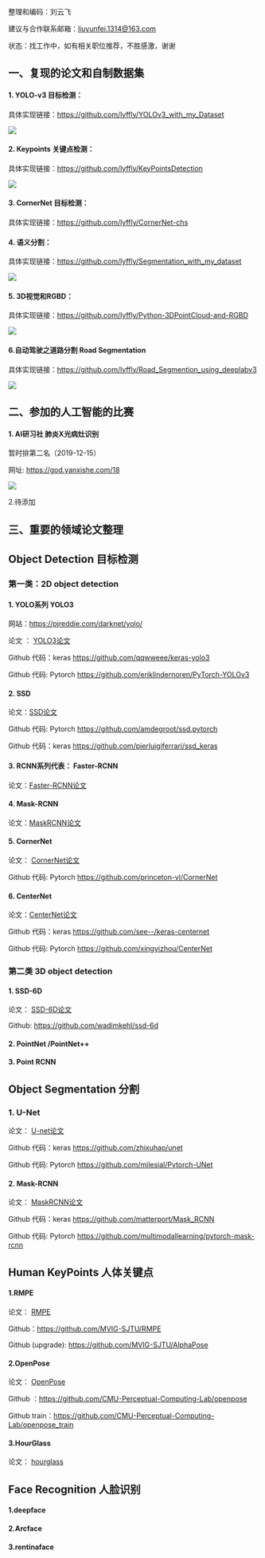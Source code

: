 整理和编码：刘云飞

建议与合作联系邮箱：[liuyunfei.1314@163.com](mailto:liuyunfei.1314@163.com)

状态：找工作中，如有相关职位推荐，不胜感激，谢谢

## 一、复现的论文和自制数据集

#### 1. YOLO-v3 目标检测：

具体实现链接：https://github.com/lyffly/YOLOv3_with_my_Dataset

![](readme_images/yolov3_result.png)

#### 2. Keypoints 关键点检测：

具体实现链接：https://github.com/lyffly/KeyPointsDetection

![](readme_images/keypoints.png)

#### 3.  CornerNet 目标检测：

具体实现链接：https://github.com/lyffly/CornerNet-chs



#### 4. 语义分割：

具体实现链接：https://github.com/lyffly/Segmentation_with_my_dataset

![](readme_images/segmentation.png)

#### 5. 3D视觉和RGBD：

具体实现链接：https://github.com/lyffly/Python-3DPointCloud-and-RGBD

![](readme_images/icp_demo.gif)

#### 6.自动驾驶之道路分割 Road Segmentation

具体实现链接：https://github.com/lyffly/Road_Segmention_using_deeplabv3

![](readme_images/road_segmentation.png)





##  二、参加的人工智能的比赛

#### 1. AI研习社  肺炎X光病灶识别 

暂时排第二名（2019-12-15）

网址: https://god.yanxishe.com/18

![](readme_images/2rd.png)

2.待添加

## 三、重要的领域论文整理

## Object Detection 目标检测

### 第一类：2D  object detection
#### 1. YOLO系列  YOLO3

网站：https://pjreddie.com/darknet/yolo/ 

论文 ： [YOLO3论文](object_detection/YOLOv3.pdf) 

Github 代码：keras   https://github.com/qqwweee/keras-yolo3

Github 代码:  Pytorch https://github.com/eriklindernoren/PyTorch-YOLOv3



#### 2. SSD   

论文：[SSD论文](object_detection/SSD.pdf)  

Github 代码:  Pytorch   https://github.com/amdegroot/ssd.pytorch

Github 代码：keras  https://github.com/pierluigiferrari/ssd_keras



#### 3. RCNN系列代表： Faster-RCNN   

论文：[Faster-RCNN论文](object_detection/FasterRCNN.pdf)  



#### 4. Mask-RCNN   

论文：[MaskRCNN论文](https://github.com/lyffly/ComputerVision_deeplearning/blob/master/Mask-RCNN/Mask-RCNN.pdf)  



#### 5. CornerNet

论文： [CornerNet论文](object_detectioncornerNet.pdf)  

Github 代码:  Pytorch   https://github.com/princeton-vl/CornerNet



#### 6. CenterNet  

论文：[CenterNet论文](object_detectionObjectsAsPoints.pdf)  

Github 代码：keras    https://github.com/see--/keras-centernet

Github 代码:  Pytorch  https://github.com/xingyizhou/CenterNet



### 第二类  3D  object detection

#### 1. SSD-6D 

论文：  [SSD-6D论文](https://github.com/lyffly/ComputerVision_deeplearning/blob/master/SSD-6D/SSD-6D.pdf)

Github: https://github.com/wadimkehl/ssd-6d

#### 2. PointNet /PointNet++



#### 3. Point RCNN



## Object Segmentation  分割

### 1. U-Net

论文：  [U-net论文](segmentation/unet.pdf)

Github 代码：keras    https://github.com/zhixuhao/unet

Github 代码:  Pytorch   https://github.com/milesial/Pytorch-UNet



#### 2. Mask-RCNN 

论文：   [MaskRCNN论文](segmentation/Mask-RCNN.pdf)  

Github 代码：keras    https://github.com/matterport/Mask_RCNN

Github 代码:  Pytorch   https://github.com/multimodallearning/pytorch-mask-rcnn



## Human KeyPoints 人体关键点

#### 1.RMPE

论文：  [RMPE](Human_Keypoints/RMPE.pdf)  

Github：https://github.com/MVIG-SJTU/RMPE

Github (upgrade): https://github.com/MVIG-SJTU/AlphaPose



#### 2.OpenPose

论文：  [OpenPose](Human_Keypoints/OpenPose.pdf)  

Github ：https://github.com/CMU-Perceptual-Computing-Lab/openpose

Github train：https://github.com/CMU-Perceptual-Computing-Lab/openpose_train



#### 3.HourGlass

论文：  [hourglass](Human_Keypoints/hourglassNetwork.pdf) 

## Face Recognition 人脸识别

#### 1.deepface

#### 2.Arcface

#### 3.rentinaface